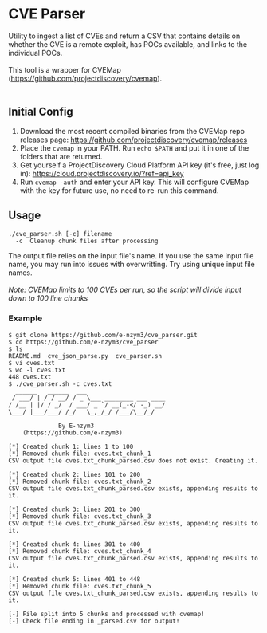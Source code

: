 # CVE Parser
Utility to ingest a list of CVEs and return a CSV that contains details on whether the CVE is a remote exploit, has POCs available, and links to the individual POCs.
<br><br>
This tool is a wrapper for CVEMap (https://github.com/projectdiscovery/cvemap).
<br><br>
## Initial Config
1. Download the most recent compiled binaries from the CVEMap repo releases page: https://github.com/projectdiscovery/cvemap/releases
2. Place the `cvemap` in your PATH. Run `echo $PATH` and put it in one of the folders that are returned.
3. Get yourself a ProjectDiscovery Cloud Platform API key (it's free, just log in): https://cloud.projectdiscovery.io/?ref=api_key
4. Run `cvemap -auth` and enter your API key. This will configure CVEMap with the key for future use, no need to re-run this command.
## Usage
```console
./cve_parser.sh [-c] filename
  -c  Cleanup chunk files after processing
```
The output file relies on the input file's name. If you use the same input file name, you may run into issues with overwritting. Try using unique input file names.<br><br>
_Note: CVEMap limits to 100 CVEs per run, so the script will divide input down to 100 line chunks_
### Example
```console
$ git clone https://github.com/e-nzym3/cve_parser.git
$ cd https://github.com/e-nzym3/cve_parser
$ ls
README.md  cve_json_parse.py  cve_parser.sh
$ vi cves.txt
$ wc -l cves.txt
448 cves.txt
$ ./cve_parser.sh -c cves.txt
  ______   ______  ___
 / ___/ | / / __/ / _ \___ ________ ___ ____
/ /__ | |/ / _/  / ___/ _ `/ __(_-</ -_) __/
\___/ |___/___/ /_/   \_,_/_/ /___/\__/_/

              By E-nzym3
    (https://github.com/e-nzym3)

[*] Created chunk 1: lines 1 to 100
[*] Removed chunk file: cves.txt_chunk_1
CSV output file cves.txt_chunk_parsed.csv does not exist. Creating it.

[*] Created chunk 2: lines 101 to 200
[*] Removed chunk file: cves.txt_chunk_2
CSV output file cves.txt_chunk_parsed.csv exists, appending results to it.

[*] Created chunk 3: lines 201 to 300
[*] Removed chunk file: cves.txt_chunk_3
CSV output file cves.txt_chunk_parsed.csv exists, appending results to it.

[*] Created chunk 4: lines 301 to 400
[*] Removed chunk file: cves.txt_chunk_4
CSV output file cves.txt_chunk_parsed.csv exists, appending results to it.

[*] Created chunk 5: lines 401 to 448
[*] Removed chunk file: cves.txt_chunk_5
CSV output file cves.txt_chunk_parsed.csv exists, appending results to it.

[-] File split into 5 chunks and processed with cvemap!
[-] Check file ending in _parsed.csv for output!
```
